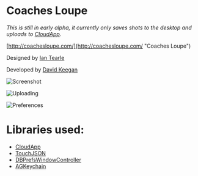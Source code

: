 Coaches Loupe
========

*This is still in early alpha, it currently only saves shots to the desktop and uploads to [CloudApp](http://getcloudapp.com).*

[http://coachesloupe.com/](http://coachesloupe.com/ "Coaches Loupe")

Designed by [Ian Tearle](http://iantearle.com/)

Developed by [David Keegan](http://inscopeapps.com/)

![Screenshot](https://github.com/InScopeApps/Coaches-Loupe/raw/master/Screenshots/Main.png "Screenshot")

![Uploading](https://github.com/InScopeApps/Coaches-Loupe/raw/master/Screenshots/Uploading.png "Uploading")

![Preferences](https://github.com/InScopeApps/Coaches-Loupe/raw/master/Screenshots/Preferences.png "Preferences")

Libraries used:
========

* [CloudApp](https://github.com/cloudapp/objective-c)
* [TouchJSON](https://github.com/TouchCode/TouchJSON)
* [DBPrefsWindowController](http://www.mere-mortal-software.com/blog/details.php?d=2007-03-11)
* [AGKeychain](http://homepage.mac.com/agerson/examples/keychain/)
